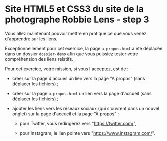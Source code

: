 # Site HTML5 et CSS3 du site de la photographe Robbie Lens - step 3

Vous allez maintenant pouvoir mettre en pratique ce que vous venez d'apprendre sur les liens.

Exceptionnellement pour cet exercice, la page `a-propos.html` a été déplacée dans un dossier `dossier-demo` afin que vous puissiez tester votre compréhension des liens relatifs.

Pour cet exercice, votre mission, si vous l'acceptez, est de :

- créer sur la page d'accueil un lien vers la page "À propos" (sans déplacer les fichiers) ;

- créer sur la page `a-propos.html` un lien vers la page d'accueil (sans déplacer les fichiers) ;

- ajouter les liens vers les réseaux sociaux (qui s'ouvrent dans un nouvel onglet) sur la page d'accueil et la page "À propos" :

  - pour Twitter, vous redirigerez vers "https://twitter.com/",

  - pour Instagram, le lien pointe vers "https://www.instagram.com/".
